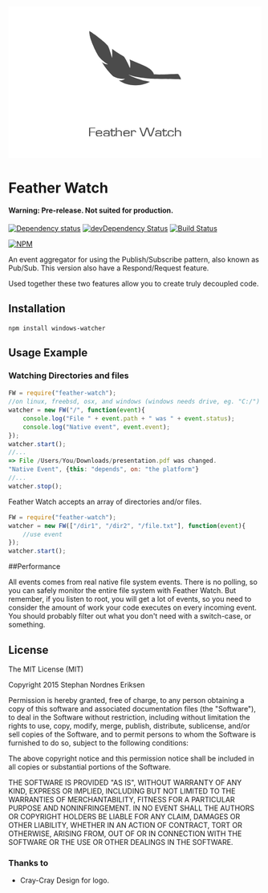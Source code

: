 ![FeatherWatch](/FeatherWatch.png?raw=true)

# Feather Watch

#### Warning: Pre-release. Not suited for production.

[![Dependency status](https://img.shields.io/david/stephan-nordnes-eriksen/node-feather-watch.svg?style=flat)](https://david-dm.org/stephan-nordnes-eriksen/node-feather-watch)
[![devDependency Status](https://img.shields.io/david/dev/stephan-nordnes-eriksen/node-feather-watch.svg?style=flat)](https://david-dm.org/stephan-nordnes-eriksen/node-feather-watch#info=devDependencies)
[![Build Status](https://img.shields.io/travis/stephan-nordnes-eriksen/node-feather-watch.svg?style=flat&branch=master)](https://travis-ci.org/stephan-nordnes-eriksen/node-feather-watch)

[![NPM](https://nodei.co/npm/node-feather-watch.svg?style=flat)](https://npmjs.org/package/node-feather-watch)

An event aggregator for using the Publish/Subscribe pattern, also known as Pub/Sub. This version also have a Respond/Request feature.

Used together these two features allow you to create truly decoupled code. 

## Installation

    npm install windows-watcher

## Usage Example

### Watching Directories and files

```javascript
FW = require("feather-watch");
//on linux, freebsd, osx, and windows (windows needs drive, eg. "C:/")
watcher = new FW("/", function(event){
	console.log("File " + event.path + " was " + event.status);
	console.log("Native event", event.event);
});
watcher.start();
//...
=> File /Users/You/Downloads/presentation.pdf was changed.
"Native Event", {this: "depends", on: "the platform"}
//...
watcher.stop();

```

Feather Watch accepts an array of directories and/or files.

```javascript
FW = require("feather-watch");
watcher = new FW(["/dir1", "/dir2", "/file.txt"], function(event){
	//use event
});
watcher.start();
```

##Performance

All events comes from real native file system events. There is no polling, so you can safely monitor the entire file system with Feather Watch. But remember, if you listen to root, you will get a lot of events, so you need to consider the amount of work your code executes on every incoming event. You should probably filter out what you don't need with a switch-case, or something.

## License

The MIT License (MIT)

Copyright 2015 Stephan Nordnes Eriksen

Permission is hereby granted, free of charge, to any person obtaining a copy
of this software and associated documentation files (the "Software"), to deal
in the Software without restriction, including without limitation the rights
to use, copy, modify, merge, publish, distribute, sublicense, and/or sell
copies of the Software, and to permit persons to whom the Software is
furnished to do so, subject to the following conditions:

The above copyright notice and this permission notice shall be included in
all copies or substantial portions of the Software.

THE SOFTWARE IS PROVIDED "AS IS", WITHOUT WARRANTY OF ANY KIND, EXPRESS OR
IMPLIED, INCLUDING BUT NOT LIMITED TO THE WARRANTIES OF MERCHANTABILITY,
FITNESS FOR A PARTICULAR PURPOSE AND NONINFRINGEMENT. IN NO EVENT SHALL THE
AUTHORS OR COPYRIGHT HOLDERS BE LIABLE FOR ANY CLAIM, DAMAGES OR OTHER
LIABILITY, WHETHER IN AN ACTION OF CONTRACT, TORT OR OTHERWISE, ARISING FROM,
OUT OF OR IN CONNECTION WITH THE SOFTWARE OR THE USE OR OTHER DEALINGS IN
THE SOFTWARE.


### Thanks to
 - Cray-Cray Design for logo.
